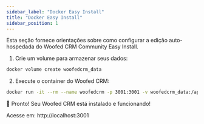 ```yaml
---
sidebar_label: "Docker Easy Install"
title: "Docker Easy Install"
sidebar_position: 1
---
```



Esta seção fornece orientações sobre como configurar a edição auto-hospedada do Woofed CRM Community Easy Install.

1. Crie um volume para armazenar seus dados:
```bash
docker volume create woofedcrm_data
```

2. Execute o container do Woofed CRM:
```bash
docker run -it --rm --name woofedcrm -p 3001:3001 -v woofedcrm_data:/app/storage douglara/woofedcrm:easy-install-latest
```

🎉 Pronto! Seu Woofed CRM está instalado e funcionando!

Acesse em: http://localhost:3001
